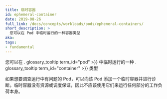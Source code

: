 ```yaml
---
title: 临时容器
id: ephemeral-container
date: 2019-08-26
full_link: /docs/concepts/workloads/pods/ephemeral-containers/
short_description: >
  您可以在 Pod 中临时运行的一种容器类型
aka:
tags:
- fundamental
---
```

  您可以在 . glossary_tooltip term_id="pod" >}} 中临时运行的一种 . glossary_tooltip term_id="container" >}} 类型 

<!--
---
title: Ephemeral Container
id: ephemeral-container
date: 2019-08-26
full_link: /docs/concepts/workloads/pods/ephemeral-containers/
short_description: >
  A type of container type that you can temporarily run inside a Pod

aka:
tags:
- fundamental
---
A . glossary_tooltip term_id="container" >}} type that you can temporarily run inside a . glossary_tooltip term_id="pod" >}}.
-->

<!--more-->

<!--
If you want to investigate a Pod that's running with problems, you can add an ephemeral container to that Pod and carry out diagnostics. Ephemeral containers have no resource or scheduling guarantees, and you should not use them to run any part of the workload itself.
-->

如果想要调查运行中有问题的 Pod，可以向该 Pod 添加一个临时容器并进行诊断。临时容器没有资源或调度保证，因此不应该使用它们来运行任何部分的工作负荷本身。